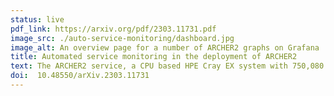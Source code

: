 ```yaml
---
status: live
pdf_link: https://arxiv.org/pdf/2303.11731.pdf
image_src: ./auto-service-monitoring/dashboard.jpg
image_alt: An overview page for a number of ARCHER2 graphs on Grafana
title: Automated service monitoring in the deployment of ARCHER2
text: The ARCHER2 service, a CPU based HPE Cray EX system with 750,080 cores (5,860 nodes), has been deployed throughout 2020 and 2021, going into full service in December of 2021. A key part of the work during this deployment was the integration of ARCHER2 into our local monitoring systems. As ARCHER2 was one of the very first large-scale EX deployments, this involved close collaboration and development work with the HPE team through a global pandemic situation where collaboration and co-working was significantly more challenging than usual. The deployment included the creation of automated checks and visual representations of system status which needed to be made available to external parties for diagnosis and interpretation. We will describe how these checks have been deployed and how data gathered played a key role in the deployment of ARCHER2, the commissioning of the plant infrastructure, the conduct of HPL runs for submission to the Top500 and contractual monitoring of the availability of the ARCHER2 service during its commissioning and early life. 
doi:  10.48550/arXiv.2303.11731
---
```



